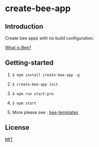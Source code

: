 # create-bee-app


## Introduction

Create bee apps with no build configuration.

[What is Bee?](http://bee.tinper.org/)




## Getting-started

1. `$ npm install create-bee-app -g`

2. `$ create-bee-app init`

3. `$ npm run start:pre`

4. `$ npm start`

5. More please see : [bee-templates](https://github.com/uba-templates/uba-boilerplate-bee)


## License
[MIT](https://github.com/iuap-design/create-bee-app/LICENSE)
